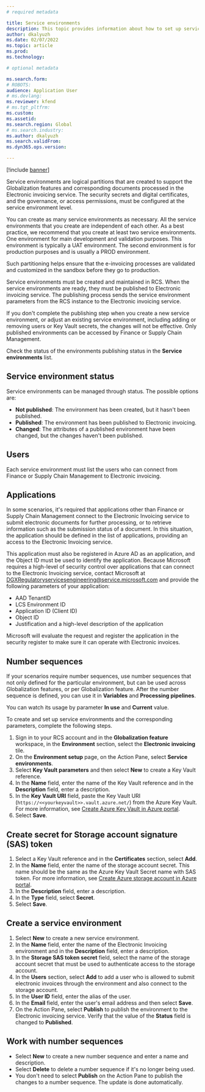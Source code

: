 ```yaml
---
# required metadata

title: Service environments
description: This topic provides information about how to set up service environments for Electronic invoicing.
author: dkalyuzh
ms.date: 02/07/2022
ms.topic: article
ms.prod: 
ms.technology: 

# optional metadata

ms.search.form: 
# ROBOTS: 
audience: Application User
# ms.devlang: 
ms.reviewer: kfend
# ms.tgt_pltfrm: 
ms.custom: 
ms.assetid: 
ms.search.region: Global
# ms.search.industry: 
ms.author: dkalyuzh
ms.search.validFrom: 
ms.dyn365.ops.version: 

---
```


[!include [banner](../includes/banner.md)]


Service environments are logical partitions that are created to support the Globalization features and corresponding documents processed in the Electronic invoicing service. The security secrets and digital certificates, and the governance, or access permissions, must be configured at the service environment level.

You can create as many service environments as necessary. All the service environments that you create are independent of each other. As a best practice, we recommend that you create at least two service environments. One environment for main development and validation purposes. This environment is typically a UAT environment. The second environment is for production purposes and is usually a PROD environment.

Such partitioning helps ensure that the e-invoicing processes are validated and customized in the sandbox before they go to production.

Service environments must be created and maintained in RCS. When the service environments are ready, they must be published to Electronic invoicing service. The publishing process sends the service environment parameters from the RCS instance to the Electronic invoicing service.

If you don't complete the publishing step when you create a new service environment, or adjust an existing service environment, including adding or removing users or Key Vault secrets, the changes will not be effective. Only published environments can be accessed by Finance or Supply Chain Management.

Check the status of the environments publishing status in the **Service environments** list.


## Service environment status
Service environments can be managed through status. The possible options are:
    
  - **Not published**: The environment has been created, but it hasn't been published.
  - **Published**: The environment has been published to Electronic invoicing.
  - **Changed**: The attributes of a published environment have been changed, but the changes haven't been published.

## Users
Each service environment must list the users who can connect from Finance or Supply Chain Management to Electronic invoicing.

## Applications
In some scenarios, it's required that applications other than Finance or Supply Chain Management connect to the Electronic Invoicing service to submit electronic documents for further processing, or to retrieve information such as the submission status of a document.
In this situation, the application should be defined in the list of applications, providing an access to the Electronic Invoicing service.

This application must also be registered in Azure AD as an application, and the Object ID must be used to identify the application. 
Because Microsoft requires a high-level of security control over applications that can connect to the Electronic Invoicing service, contact Microsoft at  DGXRegulatoryservicesengineering@service.microsoft.com and provide the following parameters of your application:

- AAD TenantID
- LCS Environment ID
- Application ID (Client ID)
- Object ID
- Justification and a high-level description of the application

Microsoft will evaluate the request and register the application in the security register to make sure it can operate with Electronic invoices.

## Number sequences
If your scenarios require number sequences, use number sequences that not only defined for the particular environment, but can be used across Globalization features, or per Globalization feature. After the number sequence is defined, you can use it in **Variables** and **Processing pipelines**.

You can watch its usage by parameter **In use** and **Current** value.

To create and set up service environments and the corresponding parameters, complete the following steps.

1. Sign in to your RCS account and in the **Globalization feature** workspace, in the **Environment** section, select the **Electronic invoicing** tile.
2. On the **Environment setup** page, on the Action Pane, select **Service environments**.
3. Select **Key Vault parameters** and then select **New** to create a Key Vault reference.
4. In the **Name** field, enter the name of the Key Vault reference and in the **Description** field, enter a description.
5. In the **Key Vault URI** field, paste the Key Vault URI (`https://<<yourkeyvault>>.vault.azure.net/`) from the Azure Key Vault. For more information, see [Create Azure Key Vault in Azure portal](e-invoicing-create-azure-key-vault-azure-portal.md).
6. Select **Save**.
	
## Create secret for Storage account signature (SAS) token
1. Select a Key Vault reference and in the **Certificates** section, select **Add**.
2. In the **Name** field, enter the name of the storage account secret. This name should be the same as the Azure Key Vault Secret name with SAS token. For more information, see [Create Azure storage account in Azure portal](e-inv_tut-setup-electronic-invoicing_azure_create-storage.md). 
3. In the **Description** field, enter a description.
4. In the **Type** field, select **Secret**.
5. Select **Save**.
	
## Create a service environment
1. Select **New** to create a new service environment.
2. In the **Name** field, enter the name of the Electronic Invoicing environment and in the **Description** field, enter a description.
3. In the **Storage SAS token secret** field, select the name of the storage account secret that must be used to authenticate access to the storage account.
4. In the **Users** section, select **Add** to add a user who is allowed to submit electronic invoices through the environment and also connect to the storage account.
5. In the **User ID** field, enter the alias of the user. 
6. In the **Email** field, enter the user's email address and then select **Save**.
7. On the Action Pane, select **Publish** to publish the environment to the Electronic invoicing service. Verify that the value of the **Status** field is changed to **Published**.

## Work with number sequences
- Select **New** to create a new number sequence and enter a name and description. 
- Select **Delete** to delete a number sequence if it's no longer being used.
- You don't need to select **Publish** on the Action Pane to publish the changes to a number sequence. The update is done automatically.

